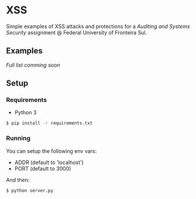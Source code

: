 XSS
====

Simple examples of XSS attacks and protections for a _Auditing and Systems Security_ assignment @ Federal University of Fronteira Sul.

## Examples

*Full list comming soon*

## Setup

### Requirements

 - Python 3

```sh
$ pip install -r requirements.txt
```

### Running

You can setup the following env vars:

 - ADDR (default to 'localhost')
 - PORT (default to 3000)
 
 And then:

```sh
$ python server.py
```
